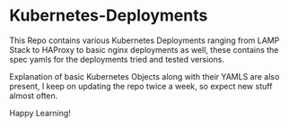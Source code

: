 # Kubernetes-Deployments

This Repo contains various Kubernetes Deployments ranging from LAMP Stack to HAProxy to basic nginx deployments as well, these contains the spec yamls for the deployments tried and tested versions. 

Explanation of basic Kubernetes Objects along with their YAMLS are also present, I keep on updating the repo twice a week, so expect new stuff almost often.

Happy Learning!
